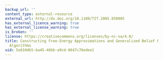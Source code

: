 ```yaml
---
backup_url: ''
content_type: external-resource
external_url: http://dx.doi.org/10.1109/TIT.2005.850085
has_external_licence_warning: true
has_external_license_warning: true
is_broken: ''
license: https://creativecommons.org/licenses/by-nc-sa/4.0/
title: Constructing Free-Energy Approximations and Generalized Belief Propagation
  Algorithms
uid: 5e8104b5-ba45-46bb-a9cd-0647c76edee1
---
```

